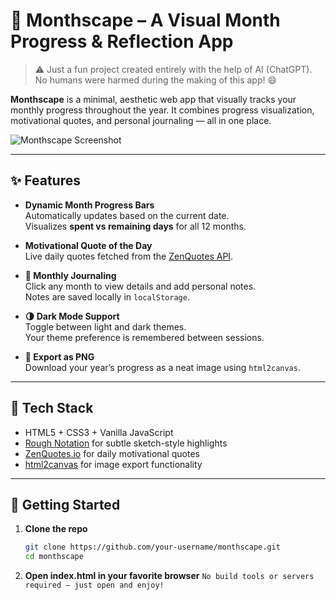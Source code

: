 # 📅 Monthscape – A Visual Month Progress & Reflection App

> ⚠️ Just a fun project created entirely with the help of AI (ChatGPT).  
> No humans were harmed during the making of this app! 😄

**Monthscape** is a minimal, aesthetic web app that visually tracks your monthly progress throughout the year. It combines progress visualization, motivational quotes, and personal journaling — all in one place.

![Monthscape Screenshot](screenshot.png) <!-- Add your screenshot here -->

---

## ✨ Features

- **Dynamic Month Progress Bars**  
  Automatically updates based on the current date.  
  Visualizes **spent vs remaining days** for all 12 months.
- **Motivational Quote of the Day**  
  Live daily quotes fetched from the [ZenQuotes API](https://zenquotes.io).

- **📝 Monthly Journaling**  
  Click any month to view details and add personal notes.  
  Notes are saved locally in `localStorage`.

- **🌗 Dark Mode Support**  
  Toggle between light and dark themes.  
  Your theme preference is remembered between sessions.

- **📸 Export as PNG**  
  Download your year’s progress as a neat image using `html2canvas`.

---

## 📌 Tech Stack

- HTML5 + CSS3 + Vanilla JavaScript
- [Rough Notation](https://roughnotation.com/) for subtle sketch-style highlights
- [ZenQuotes.io](https://zenquotes.io/api/today) for daily motivational quotes
- [html2canvas](https://html2canvas.hertzen.com/) for image export functionality

---

## 🚀 Getting Started

1. **Clone the repo**
   ```bash
   git clone https://github.com/your-username/monthscape.git
   cd monthscape
   ```
2. **Open index.html in your favorite browser**
   ```No build tools or servers required — just open and enjoy!```
